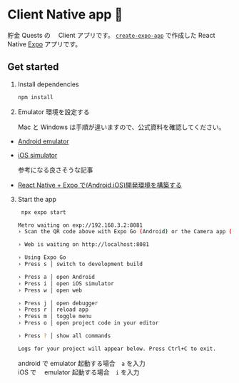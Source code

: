 # Client Native app 🚀

貯金 Quests の　 Client アプリです。
[`create-expo-app`](https://www.npmjs.com/package/create-expo-app) で作成した React Native [Expo](https://expo.dev) アプリです。

## Get started

1. Install dependencies

   ```bash
   npm install
   ```

2. Emulator 環境を設定する

   Mac と Windows は手順が違いますので、公式資料を確認してください。

- [Android emulator](https://docs.expo.dev/workflow/android-studio-emulator/)
- [iOS simulator](https://docs.expo.dev/get-started/set-up-your-environment/?platform=android&device=simulated&mode=expo-go)

  参考になる良さそうな記事

- [React Native + Expo で(Android,iOS)開発環境を構築する](https://zenn.dev/yuyaamano23/articles/dad35355a30036)

3. Start the app

   ```bash
    npx expo start
   ```

   ```bash
   Metro waiting on exp://192.168.3.2:8081
   › Scan the QR code above with Expo Go (Android) or the Camera app (iOS)

   › Web is waiting on http://localhost:8081

   › Using Expo Go
   › Press s │ switch to development build

   › Press a │ open Android
   › Press i │ open iOS simulator
   › Press w │ open web

   › Press j │ open debugger
   › Press r │ reload app
   › Press m │ toggle menu
   › Press o │ open project code in your editor

   › Press ? │ show all commands

   Logs for your project will appear below. Press Ctrl+C to exit.
   ```

   android で emulator 起動する場合　`a` を入力　<br>
   iOS で　 emulator 起動する場合　`i` を入力
